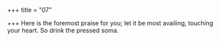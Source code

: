+++
title = "07"

+++
Here is the foremost praise for you; let it be most availing, touching  your heart.
So drink the pressed soma.